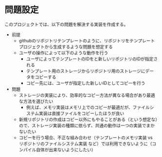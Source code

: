 # 問題設定

このプロジェクトでは、以下の問題を解決する実装を作成する。


* 前提
    * githubのリポジトリテンプレートのように、リポジトリをテンプレートプロジェクトから生成するような問題を想定する
    * ユーザの操作によって以下のような動作を行う
        * ユーザによってテンプレートのIDをと新しいリポジトリのIDが指定される
        * テンプレート用のストレージからリポジトリ用のストレージにデータをコピーする
        * コピー先には、ユーザが指定した新しいIDとしてコピーを行う
* 問題
    * ストレージの実装により、効率的なコピー方法が異なる場合があり最適な方法を選びたい
        * 例えば、メモリ実装はメモリ上でのコピーが最適だが、ファイルシステム実装は直接ファイルをコピーしたほうが良い
    * 新規リポジトリの作成はコピー以外にもやることがある（という想定な）ので、ストレージ実装の種類に依らず、共通の動作は一つの実装でまかないたい
    * コピーを行う場合、不正な組み合わせ（テンプレートのメモリ実装 vs リポジトリのファイルシステム実装 など）では利用できないように（コンパイル自体が出来ないようにしたい）
    
